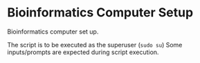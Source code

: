 # Bioinformatics Computer Setup
Bioinformatics computer set up.

The script is to be executed as the superuser (`sudo su`)
Some inputs/prompts are expected during script execution.
